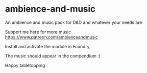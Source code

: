 # ambience-and-music
An ambience and music pack for D&amp;D and whatever your needs are

Support me here for more music https://www.patreon.com/ambienceandmusic

Install and activate the module in Foundry,

The music should appear in the compendium :)

Happy tabletopping
